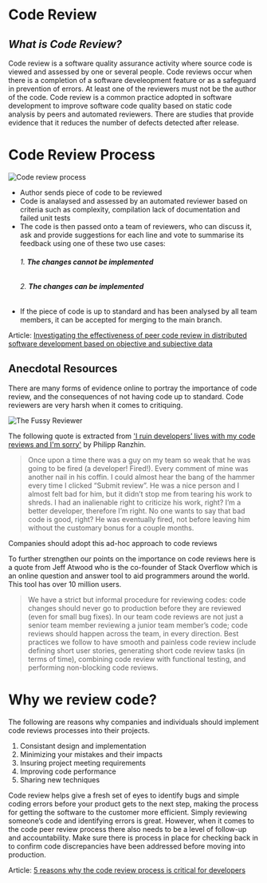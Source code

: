 # Code Review

## _What is Code Review?_
Code review is a software quality assurance activity where source code is viewed and assessed by one or several people. Code reviews occur when there is a completion of a software develeopment feature or as a safeguard in prevention of errors. At least one of the reviewers must not be the author of the code. Code review is a common practice adopted in software development to improve software code quality based on static code analysis by peers and automated reviewers. There are studies that provide evidence that it reduces the number of defects detected after release.

# Code Review Process

![Code review process](https://www.researchgate.net/publication/328541762/figure/fig1/AS:686040184528896@1540576134082/Overview-of-the-Code-Review-Process.png)

- Author sends piece of code to be reviewed
- Code is analaysed and assessed by an automated reviewer based on criteria such as complexity, compilation lack of documentation and failed unit tests
- The code is then passed onto a team of reviewers, who can discuss it, ask and provide suggestions for each line and vote to summarise its feedback using one of these two use cases:
    ###### 1. **The changes cannot be implemented**
    ###### 2. **The changes can be implemented**
- If the piece of code is up to standard and has been analysed by all team members, it can be accepted for merging to the main branch.

Article:  [Investigating the effectiveness of peer code review in distributed software development based on objective and subjective data](https://jserd.springeropen.com/articles/10.1186/s40411-018-0058-0)

## Anecdotal Resources

There are many forms of evidence online to portray the importance of code review, and the consequences of not having code up to standard. Code reviewers are very harsh when it comes to critiquing.

![The Fussy Reviewer](https://hsto.org/webt/q6/lg/lo/q6lglosnajv9qo3mrnrvptucdxi.png)

The following quote is extracted from ['I ruin developers’ lives with my code reviews and I'm sorry'](https://habr.com/en/post/440736/) by Philipp Ranzhin.

> Once upon a time there was a guy on my team so weak that he was 
> going to be fired (a developer! Fired!).
> Every comment of mine was another nail in his coffin.
> I could almost hear the bang of the hammer every time I clicked “Submit review”. 
> He was a nice person and I almost felt bad for him, but it didn’t stop me from tearing his work to shreds.
> I had an inalienable right to criticize his work, right? I’m a better developer, therefore I’m right. 
>No one wants to say that bad code is good, right? He was eventually fired, not before leaving him without the customary bonus for a couple months.

Companies should adopt this ad-hoc approach to code reviews

To further strengthen our points on the importance on code reviews here is a quote from Jeff Atwood who is the co-founder of Stack Overflow which is an online question and answer tool to aid programmers around the world. This tool has over 10 million users.

> We have a strict but informal procedure for reviewing codes: code changes should never go to production before they are reviewed (even for small bug fixes).
> In our team code reviews are not just a senior team member reviewing a junior team member’s code; code reviews should happen across the team, in every direction.
> Best practices we follow to have smooth and painless code review include defining short user stories, generating short code review tasks (in terms of time), combining code review with functional testing, and performing non-blocking code reviews.

# Why we review code?

The following are reasons why companies and individuals should implement code reviews processes into their projects.

1. Consistant design and implementation
2. Minimizing your mistakes and their impacts
3. Insuring project meeting requirements
4. Improving code performance
5. Sharing new techniques

Code review helps give a fresh set of eyes to identify bugs and simple coding errors before your product gets to the next step, making the process for getting the software to the customer more efficient. Simply reviewing someone’s code and identifying errors is great. However, when it comes to the code peer review process there also needs to be a level of follow-up and accountability. Make sure there is process in place for checking back in to confirm code discrepancies have been addressed before moving into production.

Article: [5 reasons why the code review process is critical for developers](https://www.brightspot.com/products/developer-life-5-reasons-why-the-code-review-process-is-critical-for-developers#:~:text=Code%20review%20helps%20give%20a,and%20identifying%20errors%20is%20great.)

